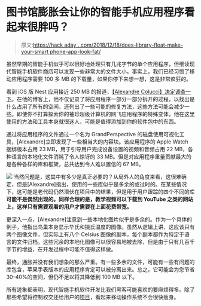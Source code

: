 # 图书馆膨胀会让你的智能手机应用程序看起来很胖吗？

> 原文:[https://hack aday . com/2018/12/18/does-library-float-make-your-smart phone-app-look-fat/](https://hackaday.com/2018/12/18/does-library-bloat-make-your-smartphone-app-look-fat/)

虽然早期的智能手机似乎可以很好地处理只有几兆字节的单个应用程序，但细读现代智能手机软件商店可以发现一些非常大的文件大小。事实上，我们已经习惯了移动应用程序需要 100 多 MB 的下载量，如果你停下来想一想，这是非常疯狂的。

看到 iOS 版 Nest 应用接近 250 MB 的报道，[【Alexandre Colucci】决定调查一下](https://blog.timac.org/2018/1211-analysis-of-the-nest-app-for-ios/)。在他的博客上，他不仅记录了将应用程序一部分一部分拆开的过程，以找出是什么占用了所有的空间，还列出了一些可能的修复方法，这些方法可能会减少一些。即使你不打算探索你的袖珍超级计算机的网飞应用程序的特殊变体，他在这里使用的方法和工具本身就很迷人，可能是值得添加到你的软件包中的东西。

通过将应用程序的文件通过一个名为 GrandPerspective 的磁盘使用可视化工具，[Alexandre]立即发现了一些相当大的内容块。该应用程序的 Apple Watch 捆绑版本占用 23 MB，用于引导用户完成设备设置的视频和音频占用 22 MB，各种语言的本地化文件消耗了令人惊讶的 33 MB。但是对应用程序重量贡献最大的是各种各样的库和框架，总共达到令人难以置信的 67 MB。

[![](../Images/aa5e1aca44cc40e2fe8ad627b16e6e06.png)](https://hackaday.com/wp-content/uploads/2018/12/fatapp_detail.jpg) 当然问题是，这其中有多少是真正必要的？从局外人的角度来看，这很难确定，但是[Alexandre]指出，使用的一些库似乎是多余的或过时的。在某些情况下，这可能是老代码仍然潜伏在项目中的结果，但是用于用户跟踪的四个不同的库**可能不是偶然出现的。同样合理的是，教学视频可以下载到 YouTube 之类的网站上，这样只有需要观看的用户才需要在上面花费带宽。**

更深入一点，[Alexandre]注意到一些本地化图片似乎是多余的。作为一个具体的例子，他指出鸟巢本身显示华氏和摄氏温度的图像。虽然从逻辑上讲，这应该只有两个图像文件，但实际上有八个 Celsius 图像的副本，每个副本都作为特定于语言的文件归档。这些冗余的本地化图像可以很容易地被去除，但是由于只有几百千字节的增益，在开发过程中可能不值得这样做。

最终，通胀并没有我们想象的那么严重。有一些多余的文件，可能有一些有问题的库包含，苹果手表版本的应用程序肯定可以被分离出来。总之，它可能会为您节省 30–40%的空间，但仍不足以将其降低到 100 MB 以下。

所有迹象都表明，现代智能手机软件开发比我们黑客可能喜欢的要麻烦得多。除了那些希望将控制权交还给用户的[项目](https://hackaday.com/2018/01/09/postmarketos-saves-old-smartphones/)，看起来移动操作系统不会很快瘦身。